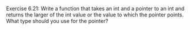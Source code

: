Exercise 6.21: Write a function that takes an int and a pointer to an int
and returns the larger of the int value or the value to which the pointer
points. What type should you use for the pointer?
